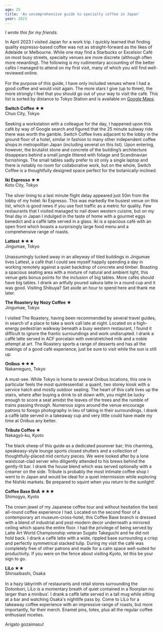 ```yaml
---
age: 25
title: 'An uncomprehensive guide to specialty coffee in Japan'
year: 2023
---
```


*I wrote this for my friends.*

In April 2023 I visited Japan for a work trip. I quickly learned that finding quality espresso-based coffee was not as straight-forward as the likes of Adelaide or Melbourne. While one may find a Starbucks or Excelsior Café on most busy streets, specialty venues are more discrete (although often more rewarding). The following is my rudimentary accounting of the better cafés I managed to attend on my first visit, many of which you will find well-reviewed online.\
\
For the purpose of this guide, I have only included venues where I had a good coffee and would visit again. The more stars I give (up to three), the more strongly I feel that you should go out of your way to visit the café. This list is sorted by distance to Tokyo Station and is available on [Google Maps](https://maps.app.goo.gl/4tKe1TJFP74xp4Te9).

__Switch Coffee ★★__\
<label>Chuo City, Tokyo</label><br /><br />Seeking a workstation with a colleague for the day, I happened upon this café by way of Google search and figured that the 25 minute subway ride there was worth the gamble. Switch Coffee lives adjacent to the lobby in the ground floor of a hotel, similar in fashion to many other independent coffee shops in metropolitan Japan (including several on this list). Upon entering, however, the brutalist stone and concrete of the building’s architecture disappears behind a small jungle littered with foliage and Scandinavian furnishings. The small tables sadly prefer to sit only a single laptop and there is notably no room for collaborative work, but on the whole, Switch Coffee is a thoughtfully designed space perfect for the botanically-inclined.

__Iki Espresso ★★__\
<label>Koto City, Tokyo</label><br /><br />The silver lining to a last minute flight delay appeared just 50m from the lobby of my hotel: Iki Espresso. This was markedly the busiest venue on this list, which is good news if you use foot traffic as a metric for quality. Few restaurants that I visited managed to nail down western cuisine, but on my final day in Japan I indulged in the taste of home with a gourmet eggs benedict and a caffè latte served in a glass. Iki is a spacious café with an open front which boasts a surprisingly large food menu and a comprehensive range of roasts.

__Lattest ★★★__\
<label>Jingumae, Tokyo</label><br /><br />Unassumingly tucked away in an alleyway of tiled buildings in Jingumae lives Lattest, a café that I could see myself happily spending a day in working remotely against a quiet backdrop of concrete and timber. Boasting a spacious seating area with a mixture of natural and ambient light, this venue gets bonus points for the inclusion of big tables. More cafés should have big tables. I drank an artfully poured sakura latte in a round cup and it was good. Visiting Shibuya? Set aside an hour to spend here and thank me later.

__The Roastery by Nozy Coffee ★__\
<label>Jingumae, Tokyo</label><br /><br />I visited The Roastery, having been recommended by several travel guides, in search of a place to take a work call late at night. Located on a high-energy pedestrian walkway beneath a busy western restaurant, I found it difficult to ignore the frantic surroundings and work undisrupted. I drank a caffè latte served in ACF porcelain with overstretched milk and a noble attempt at art. The Roastery sports a range of desserts and has all the makings of a good café experience, just be sure to visit while the sun is still up.

__Onibus ★★★__\
<label>Nakameguro, Tokyo</label><br /><br />A must-see. While Tokyo is home to several Onibus locations, this one in particular feels the most quintessential: a quaint, two storey kiosk with a service hatch and mostly outdoor seating. The heart of this café lives up the stairs, where after buying a drink to sit down with, you might be lucky enough to score a seat amidst the leaves of the trees and the rumble of trains passing through. Numerous signs around the venue encourage patrons to forego photography in lieu of taking in their surroundings. I drank a caffè latte served in a takeaway cup and very little could have made my time at Onibus any better.

__Tribute Coffee ★__\
<label>Nakagyō-ku, Kyoto</label><br /><br />The black sheep of this guide as a dedicated pourover bar; this charming, speakeasy-style lounge sports closed shutters and a collection of thoughtfully-placed mid century pieces. We were looked after by a lone waistcoat-clad server who diligently attended to his brews behind the gently-lit bar. I drank the house blend which was served optionally with a creamer on the side. Tribute is probably the most intimate coffee shop I went to in Japan and would be ideal for a quiet intermission while exploring the Nishiki markets. Be prepared to squint when you return to the sunlight!

__Coffee Base BnA ★★★__\
<label>Shimogyo, Kyoto</label><br /><br />The crown jewel of my Japanese coffee tour and without hesitation the best all-round coffee experience I had. Located on the second floor of a contemporary art museum-cross-hotel, this Coffee Base branch is dressed with a blend of industrial and post-modern decor underneath a mirrored ceiling which spans the entire floor. I had the privilege of being served by Latte Art World Championship veteran Sugato Takeguchi and he did not hold back. I drank a caffè latte with a wide, rippled base surrounding a crisp and perfectly symmetrical stacked tulip. During my visit the café was completely free of other patrons and made for a calm space well-suited for productivity. If you were on the fence about visiting Kyoto, let this be your sign to go.

__LiLo ★★__\
<label>Shinsaibashi, Osaka</label><br /><br />In a hazy labyrinth of restaurants and retail stores surrounding the Dotonbori, LiLo is a momentary breath of quiet contained in a floorplan no larger than a minibus’. I drank a caffè latte served in a tall mug while sitting at a bar and watching Osaka's nightlife pass by. Come to LiLo for a takeaway coffee experience with an impressive range of roasts, but more importantly, for their merch. Enamel pins, totes, plus all the regular coffee enthusiast niceties.

Arigato gozaimasu!
